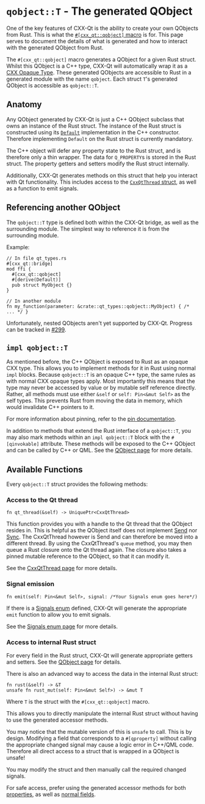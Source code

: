 <!--
SPDX-FileCopyrightText: 2022 Klarälvdalens Datakonsult AB, a KDAB Group company <info@kdab.com>
SPDX-FileContributor: Andrew Hayzen <andrew.hayzen@kdab.com>

SPDX-License-Identifier: MIT OR Apache-2.0
-->

# `qobject::T` - The generated QObject

One of the key features of CXX-Qt is the ability to create your own QObjects from Rust.
This is what the [`#[cxx_qt::qobject]` macro](./qobject_struct.md) is for.
This page serves to document the details of what is generated and how to interact with the generated QObject from Rust.

The `#[cxx_qt::qobject]` macro generates a QObject for a given Rust struct.
Whilst this QObject is a C++ type, CXX-Qt will automatically wrap it as a [CXX Opaque Type](https://cxx.rs/extern-c++.html#opaque-c-types).
These generated QObjects are accessible to Rust in a generated module with the name `qobject`. Each struct `T`'s generated QObject is accessible as `qobject::T`.

## Anatomy

Any QObject generated by CXX-Qt is just a C++ QObject subclass that owns an instance of the Rust struct.
The instance of the Rust struct is constructed using its [`Default`](https://doc.rust-lang.org/std/default/trait.Default.html) implementation in the C++ constructor.
Therefore implementing `Default` on the Rust struct is currently mandatory.

The C++ object will defer any property state to the Rust struct, and is therefore only a thin wrapper.
The data for `Q_PROPERTY`s is stored in the Rust struct. The property getters and setters modify the Rust struct internally.

Additionally, CXX-Qt generates methods on this struct that help you interact with Qt functionality.
This includes access to the [`CxxQtThread` struct](./cxxqtthread.md), as well as a function to emit signals.

## Referencing another QObject

The `qobject::T` type is defined both within the CXX-Qt bridge, as well as the surrounding module.
The simplest way to reference it is from the surrounding module.

Example:
``` rust,ignore,noplayground
// In file qt_types.rs
#[cxx_qt::bridge]
mod ffi {
  #[cxx_qt::qobject]
  #[derive(Default)]
  pub struct MyObject {}
}
```

``` rust,ignore,noplayground
// In another module
fn my_function(parameter: &crate::qt_types::qobject::MyObject) { /* ... */ }
```

Unfortunately, nested QObjects aren't yet supported by CXX-Qt.
Progress can be tracked in [#299](https://github.com/KDAB/cxx-qt/issues/299).

## `impl qobject::T`
As mentioned before, the C++ QObject is exposed to Rust as an opaque CXX type.
This allows you to implement methods for it in Rust using normal `impl` blocks.
Because `qobject::T` is an opaque C++ type, the same rules as with normal CXX opaque types apply.
Most importantly this means that the type may never be accessed by value or by mutable self reference directly.
Rather, all methods must use either `&self` or `self: Pin<&mut Self>` as the self types. This prevents Rust from moving the data in memory, which would invalidate C++ pointers to it.

For more information about pinning, refer to the [pin documentation](https://doc.rust-lang.org/std/pin/).

In addition to methods that extend the Rust interface of a `qobject::T`, you may also mark methods within an `impl qobject::T` block with the `#[qinvokable]` attribute.
These methods will be exposed to the C++ QObject and can be called by C++ or QML.
See the [QObject page](./qobject_struct.md#invokables) for more details.

## Available Functions

Every `qobject::T` struct provides the following methods:

### Access to the Qt thread
``` rust,ignore,noplayground
fn qt_thread(&self) -> UniquePtr<CxxQtThread>
```
This function provides you with a handle to the Qt thread that the QObject resides in.
This is helpful as the QObject itself does not implement [Send](https://doc.rust-lang.org/std/marker/trait.Send.html) nor [Sync](https://doc.rust-lang.org/std/marker/trait.Sync.html).
The CxxQtThread however is Send and can therefore be moved into a different thread.
By using the CxxQtThread's `queue` method, you may then queue a Rust closure onto the Qt thread again.
The closure also takes a pinned mutable reference to the QObject, so that it can modify it.

See the [CxxQtThread page](./cxxqtthread.md) for more details.

### Signal emission
``` rust,ignore,noplayground
fn emit(self: Pin<&mut Self>, signal: /*Your Signals enum goes here*/)
```
If there is a [Signals enum](./signals_enum.md) defined, CXX-Qt will generate the appropriate `emit` function to allow you to emit signals.

See the [Signals enum page](./signals_enum.md) for more details.

### Access to internal Rust struct
For every field in the Rust struct, CXX-Qt will generate appropriate getters and setters.
See the [QObject page](./qobject_struct.md#properties) for details.

There is also an advanced way to access the data in the internal Rust struct:
``` rust,ignore,noplayground
fn rust(&self) -> &T
unsafe fn rust_mut(self: Pin<&mut Self>) -> &mut T
```
Where `T` is the struct with the `#[cxx_qt::qobject]` macro.

This allows you to directly manipulate the internal Rust struct without having to use the generated accessor methods.

You may notice that the mutable version of this is `unsafe` to call.
This is by design.
Modifying a field that corresponds to a `#[qproperty]` without calling the appropriate changed signal may cause a logic error in C++/QML code.
Therefore all direct access to a struct that is wrapped in a QObject is unsafe!

You may modify the struct and then manually call the required changed signals.

For safe access, prefer using the generated accessor methods for both [properties](./qobject_struct.md#properties), as well as [normal fields](./qobject_struct.md#private-methods-and-fields).

